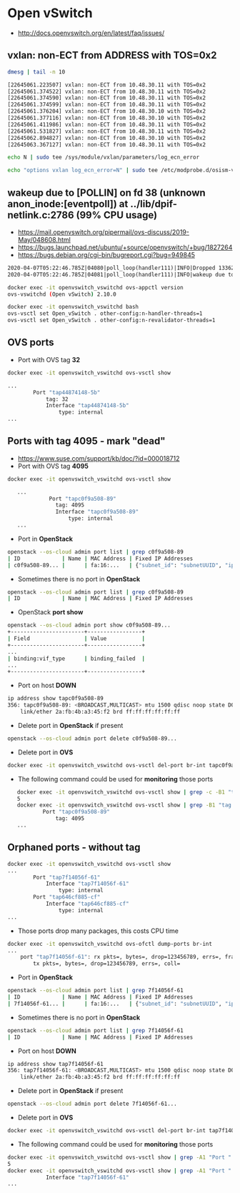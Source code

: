 # Open vSwitch

* <http://docs.openvswitch.org/en/latest/faq/issues/>

## vxlan: non-ECT from ADDRESS with TOS=0x2

```sh
dmesg | tail -n 10
```

```sh
[22645061.223507] vxlan: non-ECT from 10.48.30.11 with TOS=0x2
[22645061.374522] vxlan: non-ECT from 10.48.30.11 with TOS=0x2
[22645061.374590] vxlan: non-ECT from 10.48.30.11 with TOS=0x2
[22645061.374599] vxlan: non-ECT from 10.48.30.11 with TOS=0x2
[22645061.376204] vxlan: non-ECT from 10.48.30.10 with TOS=0x2
[22645061.377116] vxlan: non-ECT from 10.48.30.10 with TOS=0x2
[22645061.411986] vxlan: non-ECT from 10.48.30.11 with TOS=0x2
[22645061.531827] vxlan: non-ECT from 10.48.30.11 with TOS=0x2
[22645062.894827] vxlan: non-ECT from 10.48.30.10 with TOS=0x2
[22645063.367127] vxlan: non-ECT from 10.48.30.11 with TOS=0x2
```

```sh
echo N | sudo tee /sys/module/vxlan/parameters/log_ecn_error
```

```sh
echo "options vxlan log_ecn_error=N" | sudo tee /etc/modprobe.d/osism-vxlan.conf
```

## wakeup due to [POLLIN] on fd 38 (unknown anon_inode:[eventpoll]) at ../lib/dpif-netlink.c:2786 (99% CPU usage)

* <https://mail.openvswitch.org/pipermail/ovs-discuss/2019-May/048608.html>
* <https://bugs.launchpad.net/ubuntu/+source/openvswitch/+bug/1827264>
* <https://bugs.debian.org/cgi-bin/bugreport.cgi?bug=949845>

```txt
2020-04-07T05:22:46.785Z|04080|poll_loop(handler111)|INFO|Dropped 1336248 log messages in last 6 seconds (most recently, 0 seconds ago) due to excessive rate
2020-04-07T05:22:46.785Z|04081|poll_loop(handler111)|INFO|wakeup due to [POLLIN] on fd 38 (unknown anon_inode:[eventpoll]) at ../lib/dpif-netlink.c:2786 (99% CPU usage)
```

```sh
docker exec -it openvswitch_vswitchd ovs-appctl version
ovs-vswitchd (Open vSwitch) 2.10.0
```

```sh
docker exec -it openvswitch_vswitchd bash
ovs-vsctl set Open_vSwitch . other-config:n-handler-threads=1
ovs-vsctl set Open_vSwitch . other-config:n-revalidator-threads=1
```

## OVS ports

* Port with OVS tag **32**

```sh
docker exec -it openvswitch_vswitchd ovs-vsctl show
```

```sh
...
        Port "tap44874148-5b"
            tag: 32
            Interface "tap44874148-5b"
                type: internal
...
```

## Ports with tag 4095 - mark "dead"

* <https://www.suse.com/support/kb/doc/?id=000018712>
* Port with OVS tag **4095**

```sh
docker exec -it openvswitch_vswitchd ovs-vsctl show
```

```sh
   ...
             Port "tapc0f9a508-89"
               tag: 4095
               Interface "tapc0f9a508-89"
                   type: internal
   ...
```

* Port in **OpenStack**

```sh
openstack --os-cloud admin port list | grep c0f9a508-89
| ID             | Name | MAC Address | Fixed IP Addresses                                |
| c0f9a508-89... |      | fa:16:...   | {"subnet_id": "subnetUUID", "ip_address": "IP"}   |
```

* Sometimes there is no port in **OpenStack**

```sh
openstack --os-cloud admin port list | grep c0f9a508-89
| ID             | Name | MAC Address | Fixed IP Addresses                                |
```

* OpenStack **port show**

```sh
openstack --os-cloud admin port show c0f9a508-89...
+-----------------------+-----------------+
| Field                 | Value           |
+-----------------------+-----------------+
...
| binding:vif_type      | binding_failed  |
...
+-----------------------+-----------------+
```

* Port on host **DOWN**

```sh
ip address show tapc0f9a508-89
356: tapc0f9a508-89: <BROADCAST,MULTICAST> mtu 1500 qdisc noop state DOWN group default qlen 1000
    link/ether 2a:fb:4b:a3:45:f2 brd ff:ff:ff:ff:ff:ff
```

* Delete port in **OpenStack** if present

```sh
openstack --os-cloud admin port delete c0f9a508-89...
```

* Delete port in **OVS**

```sh
docker exec -it openvswitch_vswitchd ovs-vsctl del-port br-int tapc0f9a508-89
```

* The following command could be used for **monitoring** those ports

```sh
   docker exec -it openvswitch_vswitchd ovs-vsctl show | grep -c -B1 "tag: 4095"
   5
   docker exec -it openvswitch_vswitchd ovs-vsctl show | grep -B1 "tag: 4095"
           Port "tapc0f9a508-89"
               tag: 4095
   ...
```

## Orphaned ports - without tag

```sh
docker exec -it openvswitch_vswitchd ovs-vsctl show
...
        Port "tap7f14056f-61"
            Interface "tap7f14056f-61"
                type: internal
        Port "tap646cf885-cf"
            Interface "tap646cf885-cf"
                type: internal
...
```

* Those ports drop many packages, this costs CPU time

```sh
docker exec -it openvswitch_vswitchd ovs-ofctl dump-ports br-int
...
    port "tap7f14056f-61": rx pkts=, bytes=, drop=123456789, errs=, frame=, over=, crc=
        tx pkts=, bytes=, drop=123456789, errs=, coll=
```

* Port in **OpenStack**

```sh
openstack --os-cloud admin port list | grep 7f14056f-61
| ID             | Name | MAC Address | Fixed IP Addresses                                |
| 7f14056f-61... |      | fa:16:...   | {"subnet_id": "subnetUUID", "ip_address": "IP"}   |
```

* Sometimes there is no port in **OpenStack**

```sh
openstack --os-cloud admin port list | grep 7f14056f-61
| ID             | Name | MAC Address | Fixed IP Addresses                                |
```

* Port on host **DOWN**

```sh
ip address show tap7f14056f-61
356: tap7f14056f-61: <BROADCAST,MULTICAST> mtu 1500 qdisc noop state DOWN group default qlen 1000
    link/ether 2a:fb:4b:a3:45:f2 brd ff:ff:ff:ff:ff:ff
```

* Delete port in **OpenStack** if present

```sh
openstack --os-cloud admin port delete 7f14056f-61...
```

* Delete port in **OVS**

```sh
docker exec -it openvswitch_vswitchd ovs-vsctl del-port br-int tap7f14056f-61
```

* The following command could be used for **monitoring** those ports

```sh
docker exec -it openvswitch_vswitchd ovs-vsctl show | grep -A1 "Port " | grep -v tag | grep -i interface | grep -c tap
5
docker exec -it openvswitch_vswitchd ovs-vsctl show | grep -A1 "Port " | grep -v tag | grep -i interface | grep tap
            Interface "tap7f14056f-61"
...
```
